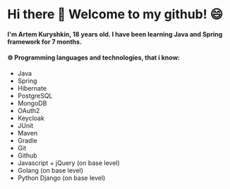 # Hi there 👋 Welcome to my github! 😄
#### I'm Artem Kuryshkin, 18 years old. I have been learning Java and Spring framework for 7 months.
#### ⚙️ Programming languages and technologies, that i know:
- Java
- Spring
- Hibernate
- PostgreSQL
- MongoDB
- OAuth2
- Keycloak
- JUnit
- Maven
- Gradle
- Git
- Github
- Javascript + jQuery (on base level)
- Golang (on base level)
- Python Django (on base level)
